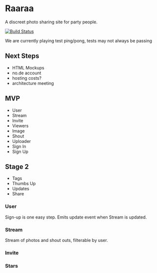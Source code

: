 # Raaraa

A discreet photo sharing site for party people.


[![Build Status](https://secure.travis-ci.org/tedsuo/raaraa.png)](http://travis-ci.org/tedsuo/raaraa)

We are currently playing test ping/pong, tests may not always be passing

## Next Steps
- HTML Mockups
- no.de account
- hosting costs?
- architecture meeting

## MVP
- User
- Stream
- Invite
- Viewers
- Image
- Shout
- Uploader
- Sign In
- Sign Up

## Stage 2
- Tags
- Thumbs Up
- Updates
- Share

### User
Sign-up is one easy step. Emits update event when Stream is updated.

### Stream
Stream of photos and shout outs, filterable by user.

### Invite


### Stars